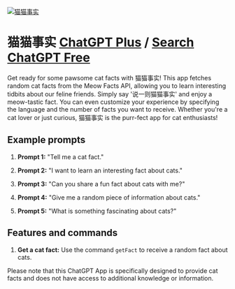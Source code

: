 
[![猫猫事实](https://files.oaiusercontent.com/file-FNTYbdoAJ6TwaMaVR3lPz5aM?se=2123-10-19T00%3A15%3A50Z&sp=r&sv=2021-08-06&sr=b&rscc=max-age%3D31536000%2C%20immutable&rscd=attachment%3B%20filename%3Dfdfab072-d1aa-4263-a17a-1b0146b9c831.png&sig=SsV2%2BfwcTEmE5k3J36hdvGhsSMK82YYQgEe66nx2uWQ%3D)](https://chat.openai.com/g/g-3AgSQnvpD-mao-mao-shi-shi)

# 猫猫事实 [ChatGPT Plus](https://chat.openai.com/g/g-3AgSQnvpD-mao-mao-shi-shi) / [Search ChatGPT Free](https://gptcall.net/index.html#/?search=%E7%8C%AB%E7%8C%AB%E4%BA%8B%E5%AE%9E)

Get ready for some pawsome cat facts with 猫猫事实! This app fetches random cat facts from the Meow Facts API, allowing you to learn interesting tidbits about our feline friends. Simply say '说一则猫猫事实' and enjoy a meow-tastic fact. You can even customize your experience by specifying the language and the number of facts you want to receive. Whether you're a cat lover or just curious, 猫猫事实 is the purr-fect app for cat enthusiasts!

## Example prompts

1. **Prompt 1:** "Tell me a cat fact."

2. **Prompt 2:** "I want to learn an interesting fact about cats."

3. **Prompt 3:** "Can you share a fun fact about cats with me?"

4. **Prompt 4:** "Give me a random piece of information about cats."

5. **Prompt 5:** "What is something fascinating about cats?"

## Features and commands

1. **Get a cat fact:** Use the command `getFact` to receive a random fact about cats.

Please note that this ChatGPT App is specifically designed to provide cat facts and does not have access to additional knowledge or information.


